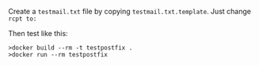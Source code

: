 Create a `testmail.txt` file by copying `testmail.txt.template`. Just change `rcpt to: `

Then test like this:

	>docker build --rm -t testpostfix .
	>docker run --rm testpostfix
